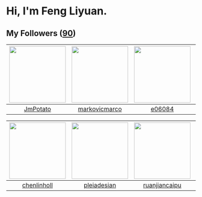 # Hi, I'm Feng Liyuan.

## My Followers ([90](https://github.com/SunRunAway?tab=followers))

| <img src="https://avatars.githubusercontent.com/u/1446531?v=4" width="150" height="150" /> | <img src="https://avatars.githubusercontent.com/u/52882128?v=4" width="150" height="150" /> | <img src="https://avatars.githubusercontent.com/u/24450527?v=4" width="150" height="150" /> | <img src="https://avatars.githubusercontent.com/u/9254545?v=4" width="150" height="150" /> |
| :----------------------------------------------------------------------------------------: | :-----------------------------------------------------------------------------------------: | :-----------------------------------------------------------------------------------------: | :----------------------------------------------------------------------------------------: |
|                           [JmPotato](https://github.com/JmPotato)                          |                      [markovicmarco](https://github.com/markovicmarco)                      |                             [e06084](https://github.com/e06084)                             |                            [sunl888](https://github.com/sunl888)                           |

| <img src="https://avatars.githubusercontent.com/u/14999922?v=4" width="150" height="150" /> | <img src="https://avatars.githubusercontent.com/u/46620760?v=4" width="150" height="150" /> | <img src="https://avatars.githubusercontent.com/u/31336171?v=4" width="150" height="150" /> | <img src="https://avatars.githubusercontent.com/u/2445111?v=4" width="150" height="150" /> |
| :-----------------------------------------------------------------------------------------: | :-----------------------------------------------------------------------------------------: | :-----------------------------------------------------------------------------------------: | :----------------------------------------------------------------------------------------: |
|                        [chenlinholl](https://github.com/chenlinholl)                        |                        [pleiadesian](https://github.com/pleiadesian)                        |                      [ruanjiancaipu](https://github.com/ruanjiancaipu)                      |                           [hyperpro](https://github.com/hyperpro)                          |